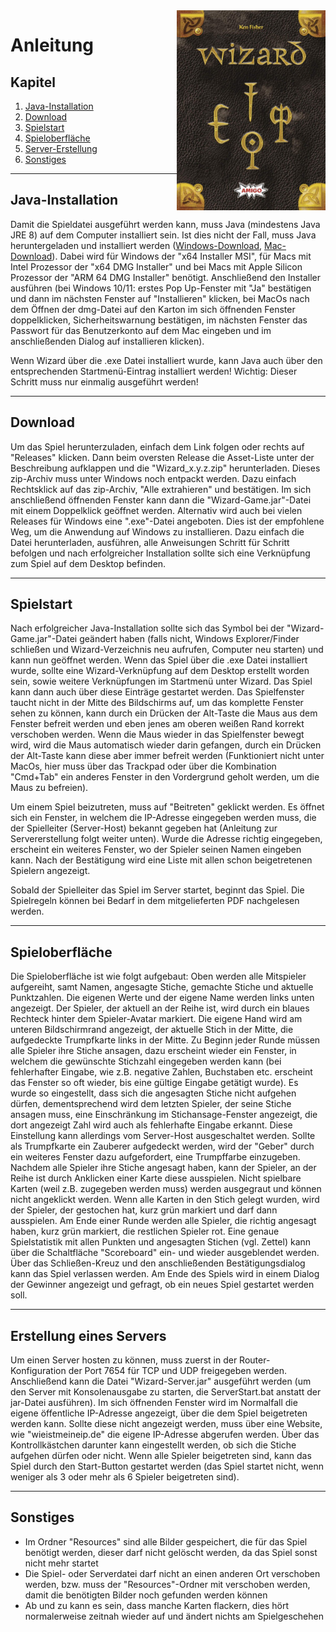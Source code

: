 <img align="right" src="https://github.com/julihuber0/Wizard/blob/master/Resources/wizardgame.png?raw=true" width="238" height="320">

# Anleitung

## Kapitel

1. [Java-Installation](#java-installation)
2. [Download](#download)
3. [Spielstart](#spielstart)
4. [Spieloberfläche](#spieloberfläche)
5. [Server-Erstellung](#erstellung-eines-servers)
6. [Sonstiges](#sonstiges)

---

## Java-Installation

Damit die Spieldatei ausgeführt werden kann, muss Java (mindestens Java JRE 8) auf dem Computer installiert sein. Ist dies nicht der Fall, muss Java heruntergeladen und installiert werden ([Windows-Download](https://www.oracle.com/java/technologies/downloads/#jdk17-windows), [Mac-Download](https://www.oracle.com/java/technologies/downloads/#jdk17-mac)). Dabei wird für Windows der "x64 Installer MSI", für Macs mit Intel Prozessor der "x64 DMG Installer" und bei Macs mit Apple Silicon Prozessor der "ARM 64 DMG Installer" benötigt. Anschließend den Installer ausführen (bei Windows 10/11: erstes Pop Up-Fenster mit "Ja" bestätigen und dann im nächsten Fenster auf "Installieren" klicken, bei MacOs nach dem Öffnen der dmg-Datei auf den Karton im sich öffnenden Fenster doppelklicken, Sicherheitswarnung bestätigen, im nächsten Fenster das Passwort für das Benutzerkonto auf dem Mac eingeben und im anschließenden Dialog auf installieren klicken).

Wenn Wizard über die .exe Datei installiert wurde, kann Java auch über den entsprechenden Startmenü-Eintrag installiert werden!
Wichtig: Dieser Schritt muss nur einmalig ausgeführt werden!

---

## Download

Um das Spiel herunterzuladen, einfach dem Link folgen oder rechts auf "Releases" klicken. Dann beim oversten Release die Asset-Liste unter der Beschreibung aufklappen und die "Wizard_x.y.z.zip" herunterladen. Dieses zip-Archiv muss unter Windows noch entpackt werden. Dazu einfach Rechtsklick auf das zip-Archiv, "Alle extrahieren" und bestätigen. Im sich anschließend öffnenden Fenster kann dann die "Wizard-Game.jar"-Datei mit einem Doppelklick geöffnet werden. Alternativ wird auch bei vielen Releases für Windows eine ".exe"-Datei angeboten. Dies ist der empfohlene Weg, um die Anwendung auf Windows zu installieren. Dazu einfach die Datei herunterladen, ausführen, alle Anweisungen Schritt für Schritt befolgen und nach erfolgreicher Installation sollte sich eine Verknüpfung zum Spiel auf dem Desktop befinden.

---

## Spielstart

Nach erfolgreicher Java-Installation sollte sich das Symbol bei der "Wizard-Game.jar"-Datei geändert haben (falls nicht, Windows Explorer/Finder
schließen und Wizard-Verzeichnis neu aufrufen, Computer neu starten) und kann nun geöffnet werden. Wenn das Spiel 
über die .exe Datei installiert wurde, sollte eine Wizard-Verknüpfung auf dem Desktop erstellt worden sein, sowie weitere Verknüpfungen im Startmenü unter
Wizard. Das Spiel kann dann auch über diese Einträge gestartet werden. Das Spielfenster taucht nicht in der Mitte
des Bildschirms auf, um das komplette Fenster sehen zu können, kann durch ein Drücken der Alt-Taste die Maus aus dem Fenster befreit werden
und eben jenes am oberen weißen Rand korrekt verschoben werden. Wenn die Maus wieder in das Spielfenster bewegt wird, wird die Maus automatisch
wieder darin gefangen, durch ein Drücken der Alt-Taste kann diese aber immer befreit werden (Funktioniert nicht unter MacOs, hier muss über das
Trackpad oder über die Kombination "Cmd+Tab" ein anderes Fenster in den Vordergrund geholt werden, um die Maus zu befreien).

Um einem Spiel beizutreten, muss auf "Beitreten" geklickt werden. Es öffnet sich ein Fenster, in welchem die IP-Adresse eingegeben werden
muss, die der Spielleiter (Server-Host) bekannt gegeben hat (Anleitung zur Servererstellung folgt weiter unten). Wurde die Adresse richtig
eingegeben, erscheint ein weiteres Fenster, wo der Spieler seinen Namen eingeben kann. Nach der Bestätigung wird eine Liste mit allen schon
beigetretenen Spielern angezeigt.

Sobald der Spielleiter das Spiel im Server startet, beginnt das Spiel. Die Spielregeln können bei Bedarf in dem mitgelieferten PDF
nachgelesen werden.

---

## Spieloberfläche

Die Spieloberfläche ist wie folgt aufgebaut: Oben werden alle Mitspieler aufgereiht, samt Namen, angesagte Stiche, gemachte Stiche und
aktuelle Punktzahlen. Die eigenen Werte und der eigene Name werden links unten angezeigt. Der Spieler, der aktuell an der Reihe ist, wird
durch ein blaues Rechteck hinter dem Spieler-Avatar markiert. Die eigene Hand wird am unteren Bildschirmrand angezeigt, 
der aktuelle Stich in der Mitte, die aufgedeckte Trumpfkarte links in der Mitte. Zu Beginn jeder Runde müssen alle 
Spieler ihre Stiche ansagen, dazu erscheint wieder ein Fenster, in welchem die gewünschte Stichzahl eingegeben 
werden kann (bei fehlerhafter Eingabe, wie z.B. negative Zahlen, Buchstaben etc. erscheint das Fenster so oft wieder,
bis eine gültige Eingabe getätigt wurde). Es wurde so eingestellt, dass sich die angesagten Stiche nicht aufgehen 
dürfen, dementsprechend wird dem letzten Spieler, der seine Stiche ansagen muss, eine Einschränkung im 
Stichansage-Fenster angezeigt, die dort angezeigt Zahl wird auch als fehlerhafte Eingabe erkannt. Diese Einstellung 
kann allerdings vom Server-Host ausgeschaltet werden. Sollte als Trumpfkarte ein Zauberer aufgedeckt werden, wird 
der "Geber" durch ein weiteres Fenster dazu aufgefordert, eine Trumpffarbe einzugeben. Nachdem alle Spieler ihre 
Stiche angesagt haben, kann der Spieler, an der Reihe ist durch Anklicken einer Karte diese ausspielen. Nicht 
spielbare Karten (weil z.B. zugegeben werden muss) werden ausgegraut und können nicht angeklickt werden. Wenn alle 
Karten in den Stich gelegt wurden, wird der Spieler, der gestochen hat, kurz grün markiert und darf dann ausspielen. 
Am Ende einer Runde werden alle Spieler, die richtig angesagt haben, kurz grün markiert, die restlichen Spieler rot. Eine
genaue Spielstatistik mit allen Punkten und angesagten Stichen (vgl. Zettel) kann über die Schaltfläche "Scoreboard" ein- und wieder
ausgeblendet werden. Über das Schließen-Kreuz und den anschließenden Bestätigungsdialog kann das Spiel verlassen werden.
Am Ende des Spiels wird in einem Dialog der Gewinner angezeigt und gefragt, ob ein neues Spiel gestartet werden soll.

---

## Erstellung eines Servers

Um einen Server hosten zu können, muss zuerst in der Router-Konfiguration der Port 7654 für TCP und UDP freigegeben 
werden. Anschließend kann die Datei "Wizard-Server.jar" ausgeführt werden (um den Server mit Konsolenausgabe zu 
starten, die ServerStart.bat anstatt der jar-Datei ausführen). Im sich öffnenden Fenster wird im Normalfall die 
eigene öffentliche IP-Adresse angezeigt, über die dem Spiel beigetreten werden kann. Sollte diese nicht angezeigt 
werden, muss über eine Website, wie "wieistmeineip.de" die eigene IP-Adresse abgerufen werden. Über das 
Kontrollkästchen darunter kann eingestellt werden, ob sich die Stiche aufgehen dürfen oder nicht. Wenn alle Spieler 
beigetreten sind, kann das Spiel durch den Start-Button gestartet werden (das Spiel startet nicht, wenn weniger als 3 
oder mehr als 6 Spieler beigetreten sind).

---

## Sonstiges

- Im Ordner "Resources" sind alle Bilder gespeichert, die für das Spiel benötigt werden, dieser darf nicht gelöscht werden, da das Spiel
  sonst nicht mehr startet
- Die Spiel- oder Serverdatei darf nicht an einen anderen Ort verschoben werden, bzw. muss der "Resources"-Ordner 
  mit verschoben werden, damit die benötigten Bilder noch gefunden werden können
- Ab und zu kann es sein, dass manche Karten flackern, dies hört normalerweise zeitnah wieder auf und ändert nichts am Spielgeschehen

